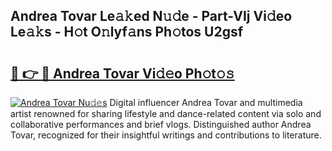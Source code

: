 ## Andrea Tovar Le𝚊𝚔ed N𝚞𝚍e - Part-VIj Vi𝚍eo Le𝚊𝚔s - H𝚘t O𝚗lyf𝚊ns Ph𝚘tos U2gsf

# <h2><a href="http://hf7qg4.feru.top/?c=Andrea+Tovar">🔗 👉 🔴 Andrea Tovar Vi𝚍𝚎o Ph𝚘t𝚘𝚜</a></h2>

[![Andrea Tovar Nu𝚍𝚎s](https://i.imgur.com/0TWrTi3.gif)](http://hf7qg4.feru.top/?c=Andrea+Tovar)
Digital influencer Andrea Tovar and multimedia artist renowned for sharing lifestyle and dance-related content via solo and collaborative performances and brief vlogs. Distinguished author Andrea Tovar, recognized for their insightful writings and contributions to literature. 
